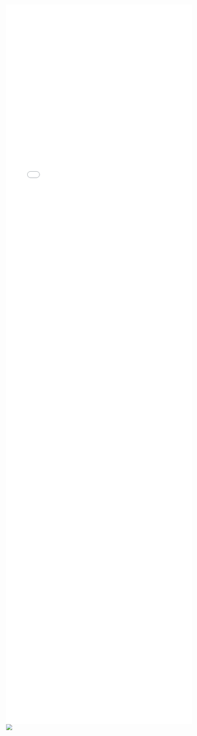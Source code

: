 <div class="bilibili-iframe">
  <div class="radius left-top"></div>
  <div class="radius right-top"></div>
  <iframe class="bilibili" src="//player.bilibili.com/player.html?aid=80433022&bvid=BV1GJ411x7h7&cid=137649199&page=1&high_quality=0&danmaku=0"
  allowfullscreen="allowfullscreen" name="好康的 相信我" scrolling="no" sandbox="allow-top-navigation allow-same-origin allow-forms allow-scripts" width="100%" height="50%" frameborder="0">
  </iframe>
  <div class="tips">
      <span></span>
      <img src="owo">
  </div>
</div>
